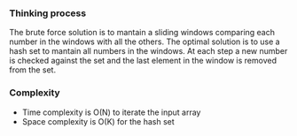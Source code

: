 ### Thinking process

The brute force solution is to mantain a sliding windows comparing each number in the windows with all the others.
The optimal solution is to use a hash set to mantain all numbers in the windows.
At each step a new number is checked against the set and the last element in the window is removed from the set.

### Complexity

* Time complexity is O(N) to iterate the input array
* Space complexity is O(K) for the hash set
